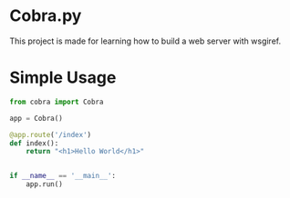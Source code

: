 # Cobra.py
This project is made for learning how to build a web server with wsgiref.

# Simple Usage

```python
from cobra import Cobra

app = Cobra()

@app.route('/index')
def index():
    return "<h1>Hello World</h1>"


if __name__ == '__main__':
    app.run()
```